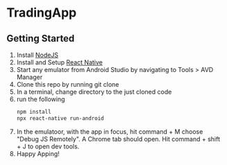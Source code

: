 # TradingApp


## Getting Started
1. Install [NodeJS](https://nodejs.org/en/download/)
1. Install and Setup [React Native](https://facebook.github.io/react-native/docs/getting-started.html)
1. Start any emulator from Android Studio by navigating to Tools > AVD Manager
1. Clone this repo by running git clone <url-to-repo>
1. In a terminal, change directory to the just cloned code
1. run the following
   ```bash
   npm install
   npx react-native run-android
   ```
1. In the emulatoor, with the app in focus, hit command + M choose "Debug JS Remotely". A Chrome tab should open. Hit command + shift + J to open dev tools.
1. Happy Apping!
